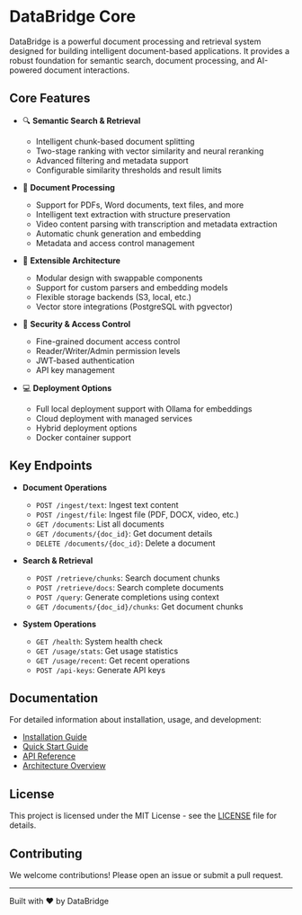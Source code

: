 # DataBridge Core

DataBridge is a powerful document processing and retrieval system designed for building intelligent document-based applications. It provides a robust foundation for semantic search, document processing, and AI-powered document interactions.

## Core Features

- 🔍 **Semantic Search & Retrieval**
  - Intelligent chunk-based document splitting
  - Two-stage ranking with vector similarity and neural reranking
  - Advanced filtering and metadata support
  - Configurable similarity thresholds and result limits

- 📄 **Document Processing**
  - Support for PDFs, Word documents, text files, and more
  - Intelligent text extraction with structure preservation
  - Video content parsing with transcription and metadata extraction
  - Automatic chunk generation and embedding
  - Metadata and access control management

- 🔌 **Extensible Architecture**
  - Modular design with swappable components
  - Support for custom parsers and embedding models
  - Flexible storage backends (S3, local, etc.)
  - Vector store integrations (PostgreSQL with pgvector)

- 🔐 **Security & Access Control**
  - Fine-grained document access control
  - Reader/Writer/Admin permission levels
  - JWT-based authentication
  - API key management

- 💻 **Deployment Options**
  - Full local deployment support with Ollama for embeddings
  - Cloud deployment with managed services
  - Hybrid deployment options
  - Docker container support

## Key Endpoints

- **Document Operations**
  - `POST /ingest/text`: Ingest text content
  - `POST /ingest/file`: Ingest file (PDF, DOCX, video, etc.)
  - `GET /documents`: List all documents
  - `GET /documents/{doc_id}`: Get document details
  - `DELETE /documents/{doc_id}`: Delete a document

- **Search & Retrieval**
  - `POST /retrieve/chunks`: Search document chunks
  - `POST /retrieve/docs`: Search complete documents
  - `POST /query`: Generate completions using context
  - `GET /documents/{doc_id}/chunks`: Get document chunks

- **System Operations**
  - `GET /health`: System health check
  - `GET /usage/stats`: Get usage statistics
  - `GET /usage/recent`: Get recent operations
  - `POST /api-keys`: Generate API keys

## Documentation

For detailed information about installation, usage, and development:

- [Installation Guide](https://databridge.gitbook.io/databridge-docs/getting-started/installation)
- [Quick Start Guide](https://databridge.gitbook.io/databridge-docs/getting-started/quickstart)
- [API Reference](https://databridge.gitbook.io/databridge-docs/api-reference/overview)
- [Architecture Overview](https://databridge.gitbook.io/databridge-docs/architecture/overview)

## License

This project is licensed under the MIT License - see the [LICENSE](LICENSE) file for details.

## Contributing

We welcome contributions! Please open an issue or submit a pull request.

---

Built with ❤️ by DataBridge
